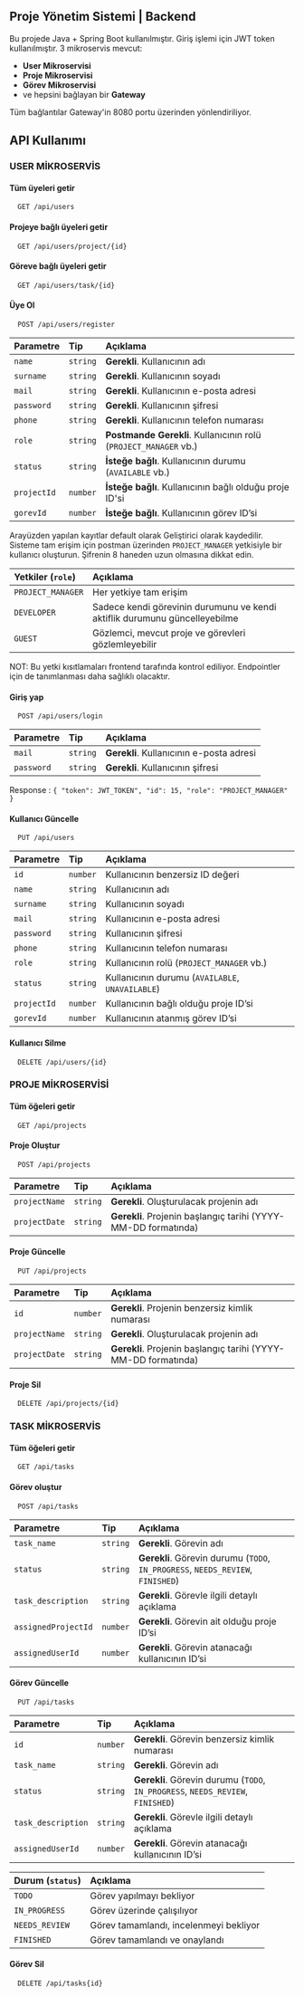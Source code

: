 
## Proje Yönetim Sistemi | Backend
Bu projede Java + Spring Boot kullanılmıştır. Giriş işlemi için JWT token kullanılmıştır. 
3 mikroservis mevcut:
 - **User Mikroservisi**
 - **Proje Mikroservisi**
 - **Görev Mikroservisi**
 - ve hepsini bağlayan bir **Gateway**
 
 Tüm bağlantılar Gateway'in 8080 portu üzerinden yönlendiriliyor.
## API Kullanımı

### USER MİKROSERVİS

#### Tüm üyeleri getir

```http
  GET /api/users
```

#### Projeye bağlı üyeleri getir

```http
  GET /api/users/project/{id}
```
#### Göreve bağlı üyeleri getir

```http
  GET /api/users/task/{id}
```


#### Üye Ol

```http
  POST /api/users/register
```

| Parametre   | Tip      | Açıklama                                              |
| :---------- | :------- | :---------------------------------------------------- |
| `name`      | `string` | **Gerekli**. Kullanıcının adı                         |
| `surname`   | `string` | **Gerekli**. Kullanıcının soyadı                      |
| `mail`      | `string` | **Gerekli**. Kullanıcının e-posta adresi              |
| `password`  | `string` | **Gerekli**. Kullanıcının şifresi                     |
| `phone`     | `string` | **Gerekli**. Kullanıcının telefon numarası            |
| `role`      | `string` | **Postmande Gerekli**. Kullanıcının rolü (`PROJECT_MANAGER` vb.) |
| `status`    | `string` | **İsteğe bağlı**. Kullanıcının durumu (`AVAILABLE` vb.) |
| `projectId` | `number` | **İsteğe bağlı**. Kullanıcının bağlı olduğu proje ID'si |
| `gorevId`   | `number` | **İsteğe bağlı**. Kullanıcının görev ID’si            |

Arayüzden yapılan kayıtlar default olarak Geliştirici olarak kaydedilir. Sisteme tam erişim için postman üzerinden `PROJECT_MANAGER` yetkisiyle bir kullanıcı oluşturun. Şifrenin 8 haneden uzun olmasına dikkat edin.

| Yetkiler (`role`)      | Açıklama                             |
| :-------------------- | :----------------------------------- |
| `PROJECT_MANAGER`                | Her yetkiye tam erişim             |
| `DEVELOPER`         | Sadece kendi görevinin durumunu ve kendi aktiflik durumunu güncelleyebilme           |
| `GUEST`        | Gözlemci, mevcut proje ve görevleri gözlemleyebilir |

NOT: Bu yetki kısıtlamaları frontend tarafında kontrol ediliyor. Endpointler için de tanımlanması daha sağlıklı olacaktır.

#### Giriş yap

```http
  POST /api/users/login
```
  | Parametre   | Tip      | Açıklama                                              |
| :---------- | :------- | :---------------------------------------------------- |
| `mail`      | `string` | **Gerekli**. Kullanıcının e-posta adresi              |
| `password`  | `string` | **Gerekli**. Kullanıcının şifresi                     |

Response :
`{
    "token": JWT_TOKEN",
    "id": 15,
    "role": "PROJECT_MANAGER"
}`


#### Kullanıcı Güncelle

```http
  PUT /api/users
```

| Parametre   | Tip      | Açıklama                                                  |
| :---------- | :------- | :-------------------------------------------------------- |
| `id`        | `number` |  Kullanıcının benzersiz ID değeri             |
| `name`      | `string` |  Kullanıcının adı                             |
| `surname`   | `string` |  Kullanıcının soyadı                          |
| `mail`      | `string` |  Kullanıcının e-posta adresi                  |
| `password`  | `string` |  Kullanıcının şifresi                         |
| `phone`     | `string` |  Kullanıcının telefon numarası                |
| `role`      | `string` |  Kullanıcının rolü (`PROJECT_MANAGER` vb.)    |
| `status`    | `string` |  Kullanıcının durumu (`AVAILABLE`, `UNAVAILABLE`) |
| `projectId` | `number` |  Kullanıcının bağlı olduğu proje ID’si        |
| `gorevId`   | `number` |  Kullanıcının atanmış görev ID’si             |


#### Kullanıcı Silme

```http
  DELETE /api/users/{id}
```

### PROJE MİKROSERVİSİ

#### Tüm öğeleri getir

```http
  GET /api/projects
```

#### Proje Oluştur

```http
  POST /api/projects
```

| Parametre      | Tip      | Açıklama                                      |
| :------------- | :------- | :-------------------------------------------- |
| `projectName`  | `string` | **Gerekli**. Oluşturulacak projenin adı       |
| `projectDate`  | `string` | **Gerekli**. Projenin başlangıç tarihi (YYYY-MM-DD formatında) |


#### Proje Güncelle

```http
  PUT /api/projects
```

| Parametre      | Tip      | Açıklama                                                |
| :------------- | :------- | :------------------------------------------------------ |
| `id`           | `number` | **Gerekli**. Projenin benzersiz kimlik numarası         |
| `projectName`  | `string` | **Gerekli**. Oluşturulacak projenin adı                 |
| `projectDate`  | `string` | **Gerekli**. Projenin başlangıç tarihi (YYYY-MM-DD formatında) |

#### Proje Sil

```http
  DELETE /api/projects/{id}
```

### TASK MİKROSERVİS

#### Tüm öğeleri getir

```http
  GET /api/tasks
```


#### Görev oluştur

```http
  POST /api/tasks
```

| Parametre           | Tip      | Açıklama                                                         |
| :------------------ | :------- | :---------------------------------------------------------------- |
| `task_name`         | `string` | **Gerekli**. Görevin adı                                          |
| `status`            | `string` | **Gerekli**. Görevin durumu (`TODO`, `IN_PROGRESS`, `NEEDS_REVIEW`, `FINISHED`) |
| `task_description`  | `string` | **Gerekli**. Görevle ilgili detaylı açıklama                      |
| `assignedProjectId` | `number` | **Gerekli**. Görevin ait olduğu proje ID’si                       |
| `assignedUserId`    | `number` | **Gerekli**. Görevin atanacağı kullanıcının ID’si                 |

#### Görev Güncelle

```http
  PUT /api/tasks
```

| Parametre           | Tip      | Açıklama                                                         |
| :------------------ | :------- | :---------------------------------------------------------------- |
| `id`                | `number` | **Gerekli**. Görevin benzersiz kimlik numarası                    |
| `task_name`         | `string` | **Gerekli**. Görevin adı                                          |
| `status`            | `string` | **Gerekli**. Görevin durumu (`TODO`, `IN_PROGRESS`, `NEEDS_REVIEW`, `FINISHED`) |
| `task_description`  | `string` | **Gerekli**. Görevle ilgili detaylı açıklama                      |
| `assignedUserId`    | `number` | **Gerekli**. Görevin atanacağı kullanıcının ID’si                 |


| Durum (`status`)      | Açıklama                             |
| :-------------------- | :----------------------------------- |
| `TODO`                | Görev yapılmayı bekliyor             |
| `IN_PROGRESS`         | Görev üzerinde çalışılıyor           |
| `NEEDS_REVIEW`        | Görev tamamlandı, incelenmeyi bekliyor |
| `FINISHED`            | Görev tamamlandı ve onaylandı        |


#### Görev Sil

```http
  DELETE /api/tasks{id}
```

